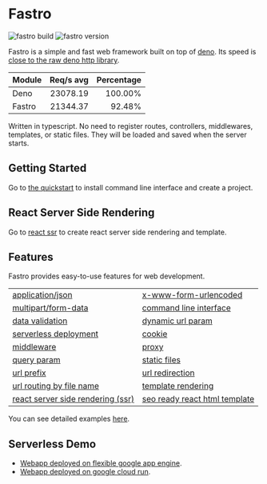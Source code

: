 # Fastro

![][build] ![][version]

Fastro is a simple and fast web framework built on top of
[deno](https://deno.land). Its speed is
[close to the raw deno http library](https://fastro.dev/benchmarks).

| Module | Req/s avg | Percentage |
| ------ | --------: | ---------: |
| Deno   |  23078.19 |    100.00% |
| Fastro |  21344.37 |     92.48% |

Written in typescript. No need to register routes, controllers, middlewares,
templates, or static files. They will be loaded and saved when the server
starts.

## Getting Started

Go to [the quickstart](https://fastro.dev/docs/quickstart) to install command
line interface and create a project.

## React Server Side Rendering
Go to [react ssr](https://fastro.dev/docs/react.html) to create react server side rendering and template.

## Features

Fastro provides easy-to-use features for web development.

<table>
  <tbody>
    <tr>
      <td><a href="https://github.com/fastrojs/fastro/blob/master/services/form/post.controller.ts">application/json</a></td>
      <td><a href="https://github.com/fastrojs/fastro/blob/master/services/form/post.controller.ts">x-www-form-urlencoded</a></td>
    </tr>
    <tr>
      <td><a href="https://github.com/fastrojs/fastro/blob/master/services/form/post.controller.ts">multipart/form-data</a></td>
      <td><a href="https://fastro.dev/docs/project.html">command line interface</a></td>
    </tr>
    <tr>
      <td><a href="https://github.com/fastrojs/fastro/blob/master/services/options.controller.ts">data validation</a></td>
      <td><a href="https://github.com/fastrojs/fastro/blob/master/services/hello/v1/params.controller.ts">dynamic url param</a></td>
    </tr>
    <tr>
      <td><a href="https://fastro.dev/docs/deployment.html">serverless deployment</a></td>
      <td><a href="https://github.com/fastrojs/fastro/blob/master/services/cookie/set.controller.ts">cookie</a></td>
    </tr>
    <tr>
      <td><a href="https://github.com/fastrojs/fastro/blob/master/services/middleware.controller.ts">middleware</a></td>
      <td><a href="https://github.com/fastrojs/fastro/blob/master/services/proxy.controller.ts">proxy</a></td>
    </tr>
    <tr>
      <td><a href="https://github.com/fastrojs/fastro/blob/master/services/hello/v1/querybyname.controller.ts">query param</a></td>
      <td><a href="https://fastro.dev/docs/static.html">static files</a></td>
    </tr>
    <tr>
      <td><a href="https://github.com/fastrojs/fastro/blob/master/services/hello/v1/prefix.controller.ts">url prefix</a></td>
      <td><a href="https://github.com/fastrojs/fastro/blob/master/services/hello/v1/redirect.controller.ts">url redirection</a></td>
    </tr>
    <tr>
      <td><a href="https://fastro.dev/docs/handler.html">url routing by file name</a></td>
      <td><a href="https://github.com/fastrojs/fastro/blob/master/services/hello/v3/hello.controller.ts">template rendering</a></td>
    </tr>
    <tr>
      <td><a href="https://github.com/fastrojs/fastro/blob/master/services/react.page.tsx">react server side rendering (ssr)</a></td>
      <td><a href="https://github.com/fastrojs/fastro/blob/master/services/react.template.html">seo ready react html template</a></td>
    </tr>
  </tbody>
</table>

You can see detailed examples [here](https://github.com/fastrodev/fastro/blob/master/services).

## Serverless Demo

- [Webapp deployed on flexible google app
  engine](https://phonic-altar-274306.ue.r.appspot.com).
- [Webapp deployed on google cloud run](https://hello-6bxxicr2uq-ue.a.run.app/).

[build]: https://github.com/fastrodev/fastro/workflows/ci/badge.svg?branch=master "fastro build"
[version]: https://img.shields.io/github/v/release/fastrojs/fastro?label=version "fastro version"
